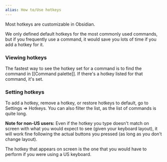 ```yaml
---
alias: How to/Use hotkeys
---
```

Most hotkeys are customizable in Obsidian.

We only defined default hotkeys for the most commonly used commands, but if you frequently use a command, it would save you lots of time if you add a hotkey for it.

### Viewing hotkeys

The fastest way to see the hotkey set for a command is to find the command in [[Command palette]]. If there's a hotkey listed for that command, it's set.

### Setting hotkeys

To add a hotkey, remove a hotkey, or restore hotkeys to default, go to Settings => Hotkeys. You can also filter the list, as the list of commands is quite long.

**Note for non-US users:** Even if the hotkey you type doesn't match on screen with what you would expect to see (given your keyboard layout), it will work fine following the actual buttons you pressed (as long as you don’t change layout).

The hotkey that appears on screen is the one that you would have to perform if you were using a US keyboard.
